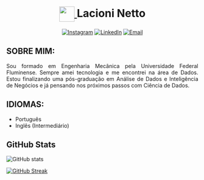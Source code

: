 <h1 align="center">
    <a href="https://www.dio.me/">
        <img align="center" width="40px" src="https://hermes.digitalinnovation.one/assets/diome/logo-minimized.png">
    </a>
    Lacioni Netto
</h1>

<div align="center">

[![Instagram](https://img.shields.io/badge/Instagram-%23E4405F.svg?logo=Instagram&logoColor=white)](https://instagram.com/laacio)
[![LinkedIn](https://img.shields.io/badge/LinkedIn-%230077B5.svg?logo=linkedin&logoColor=white)](https://www.linkedin.com/in/lacioni-netto-378615164/)
[![Email](https://img.shields.io/badge/gmail-%23E4405F.svg?logo=Gmail&logoColor=white)](mailto:lacioni@gmail.com)
</div>


## SOBRE MIM:
<div align="justify">
Sou formado em Engenharia Mecânica pela Universidade Federal Fluminense. Sempre amei tecnologia e me encontrei na área de Dados. Estou finalizando uma pós-graduação em Análise de Dados e Inteligência de Negócios e já pensando nos próximos passos com Ciência de Dados.
</div>

## IDIOMAS:
- Português
- Inglês (Intermediário)


## GitHub Stats
![GitHub stats](https://github-readme-stats.vercel.app/api?username=lacioni&show_icons=true&theme=radical)


[![GitHub Streak](https://streak-stats.demolab.com/?user=lacioni&theme=bear&background=000&border=30A3DC&dates=FFF)](https://git.io/streak-stats)
